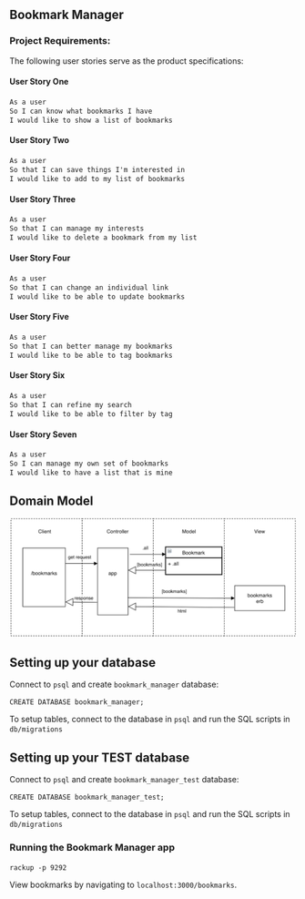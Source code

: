 ## Bookmark Manager

### Project Requirements:

The following user stories serve as the product specifications:

#### User Story One
```
As a user  
So I can know what bookmarks I have  
I would like to show a list of bookmarks
```

#### User Story Two
```
As a user
So that I can save things I'm interested in
I would like to add to my list of bookmarks
```

#### User Story Three
```
As a user
So that I can manage my interests
I would like to delete a bookmark from my list
```

#### User Story Four
```
As a user
So that I can change an individual link
I would like to be able to update bookmarks
```

#### User Story Five
```
As a user
So that I can better manage my bookmarks
I would like to be able to tag bookmarks
```

#### User Story Six
```
As a user
So that I can refine my search
I would like to be able to filter by tag
```

#### User Story Seven
```
As a user
So I can manage my own set of bookmarks
I would like to have a list that is mine
```


## Domain Model

![Bookmark Manager domain model](./public/bookmark_manager_dm.png)

## Setting up your database

Connect to `psql` and create `bookmark_manager` database:

```
CREATE DATABASE bookmark_manager;
```

To setup tables, connect to the database in `psql` and run the SQL scripts in `db/migrations`

## Setting up your TEST database

Connect to `psql` and create `bookmark_manager_test` database:

```
CREATE DATABASE bookmark_manager_test;
```

To setup tables, connect to the database in `psql` and run the SQL scripts in `db/migrations`

### Running the Bookmark Manager app

```
rackup -p 9292
```

View bookmarks by navigating to `localhost:3000/bookmarks`.
